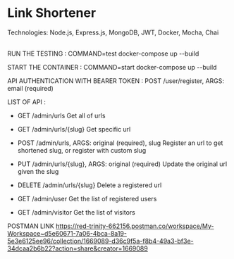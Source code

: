# <span id="tjidtitle">Link Shortener</span>

<div>Technologies: <span id="tjidtechs">Node.js, Express.js, MongoDB, JWT, Docker, Mocha, Chai</span></div>
<br />

RUN THE TESTING :
COMMAND=test docker-compose up --build

START THE CONTAINER :
COMMAND=start docker-compose up --build

API AUTHENTICATION WITH BEARER TOKEN :
POST /user/register, ARGS: email (required)


LIST OF API :

- GET /admin/urls
Get all of urls

- GET /admin/urls/{slug}
Get specific url

- POST /admin/urls, ARGS: original (required), slug
Register an url to get shortened slug, or register with custom slug

- PUT /admin/urls/{slug}, ARGS: original (required)
Update the original url given the slug

- DELETE /admin/urls/{slug}
Delete a registered url

- GET /admin/user
Get the list of registered users

- GET /admin/visitor
Get the list of visitors


POSTMAN LINK
https://red-trinity-662156.postman.co/workspace/My-Workspace~d5e60671-7a06-4bca-8a19-5e3e6125ee96/collection/1669089-d36c9f5a-f8b4-49a3-bf3e-34dcaa2b6b22?action=share&creator=1669089
